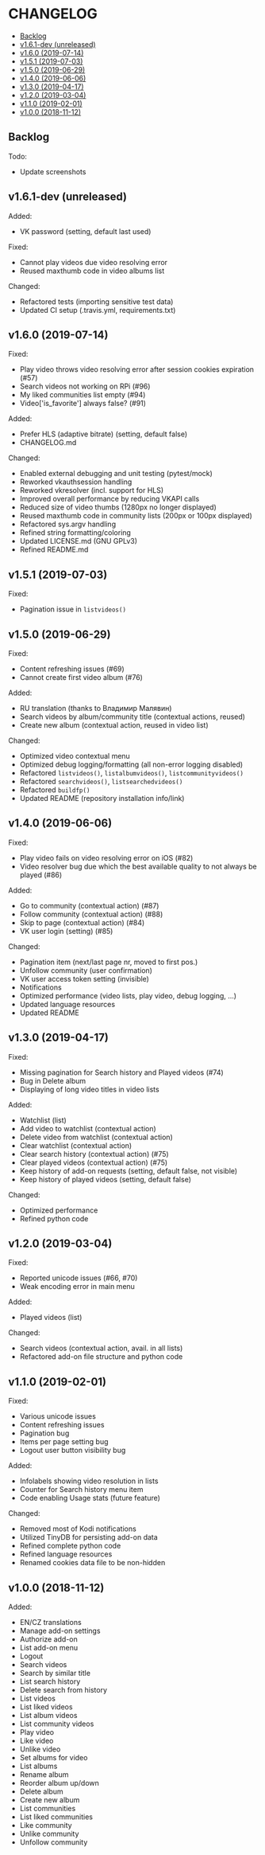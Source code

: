 # CHANGELOG

- [Backlog](#backlog)
- [v1.6.1-dev (unreleased)](#v161-dev-unreleased)
- [v1.6.0 (2019-07-14)](#v160-2019-07-14)
- [v1.5.1 (2019-07-03)](#v151-2019-07-03)
- [v1.5.0 (2019-06-29)](#v150-2019-06-29)
- [v1.4.0 (2019-06-06)](#v140-2019-06-06)
- [v1.3.0 (2019-04-17)](#v130-2019-04-17)
- [v1.2.0 (2019-03-04)](#v120-2019-03-04)
- [v1.1.0 (2019-02-01)](#v110-2019-02-01)
- [v1.0.0 (2018-11-12)](#v100-2018-11-12)

## Backlog

Todo:
- Update screenshots

## v1.6.1-dev (unreleased)

Added:
- VK password (setting, default last used)

Fixed:
- Cannot play videos due video resolving error
- Reused maxthumb code in video albums list

Changed:
- Refactored tests (importing sensitive test data)
- Updated CI setup (.travis.yml, requirements.txt)

## v1.6.0 (2019-07-14)

Fixed:
- Play video throws video resolving error after session cookies expiration (#57) 
- Search videos not working on RPi (#96)
- My liked communities list empty (#94)
- Video['is_favorite'] always false? (#91)

Added:
- Prefer HLS (adaptive bitrate) (setting, default false)
- CHANGELOG.md

Changed:
- Enabled external debugging and unit testing (pytest/mock)
- Reworked vkauthsession handling
- Reworked vkresolver (incl. support for HLS)
- Improved overall performance by reducing VKAPI calls
- Reduced size of video thumbs (1280px no longer displayed)
- Reused maxthumb code in community lists (200px or 100px displayed)
- Refactored sys.argv handling
- Refined string formatting/coloring
- Updated LICENSE.md (GNU GPLv3)
- Refined README.md
    
## v1.5.1 (2019-07-03)

Fixed:
- Pagination issue in `listvideos()` 

## v1.5.0 (2019-06-29)

Fixed:
- Content refreshing issues (#69)
- Cannot create first video album (#76)

Added:
- RU translation (thanks to Владимир Малявин)
- Search videos by album/community title (contextual actions, reused)
- Create new album (contextual action, reused in video list)

Changed:
- Optimized video contextual menu
- Optimized debug logging/formatting (all non-error logging disabled)
- Refactored `listvideos()`, `listalbumvideos()`, `listcommunityvideos()`
- Refactored `searchvideos()`, `listsearchedvideos()`
- Refactored `buildfp()`
- Updated README (repository installation info/link)

## v1.4.0 (2019-06-06)

Fixed:
- Play video fails on video resolving error on iOS (#82)
- Video resolver bug due which the best available quality to not always be played (#86)

Added:
- Go to community (contextual action) (#87)
- Follow community (contextual action) (#88)
- Skip to page (contextual action) (#84)
- VK user login (setting) (#85)
  
Changed:
- Pagination item (next/last page nr, moved to first pos.)
- Unfollow community (user confirmation)
- VK user access token setting (invisible)
- Notifications
- Optimized performance (video lists, play video, debug logging, ...)
- Updated language resources
- Updated README

## v1.3.0 (2019-04-17)

Fixed:
- Missing pagination for Search history and Played videos (#74)
- Bug in Delete album
- Displaying of long video titles in video lists

Added:
- Watchlist (list)
- Add video to watchlist (contextual action)
- Delete video from watchlist (contextual action)
- Clear watchlist (contextual action)
- Clear search history (contextual action) (#75)
- Clear played videos (contextual action) (#75)
- Keep history of add-on requests (setting, default false, not visible)
- Keep history of played videos (setting, default false)

Changed:
- Optimized performance
- Refined python code

## v1.2.0 (2019-03-04)

Fixed:
- Reported unicode issues (#66, #70)
- Weak encoding error in main menu

Added:
- Played videos (list)

Changed:
- Search videos (contextual action, avail. in all lists)
- Refactored add-on file structure and python code

## v1.1.0 (2019-02-01)

Fixed:
- Various unicode issues
- Content refreshing issues
- Pagination bug
- Items per page setting bug
- Logout user button visibility bug
 
Added:
- Infolabels showing video resolution in lists
- Counter for Search history menu item    
- Code enabling Usage stats (future feature)

Changed:
- Removed most of Kodi notifications
- Utilized TinyDB for persisting add-on data
- Refined complete python code
- Refined language resources
- Renamed cookies data file to be non-hidden

## v1.0.0 (2018-11-12)

Added:
- EN/CZ translations
- Manage add-on settings
- Authorize add-on
- List add-on menu
- Logout
- Search videos
- Search by similar title
- List search history
- Delete search from history
- List videos
- List liked videos
- List album videos
- List community videos
- Play video
- Like video
- Unlike video
- Set albums for video
- List albums
- Rename album
- Reorder album up/down
- Delete album
- Create new album
- List communities
- List liked communities
- Like community
- Unlike community
- Unfollow community
